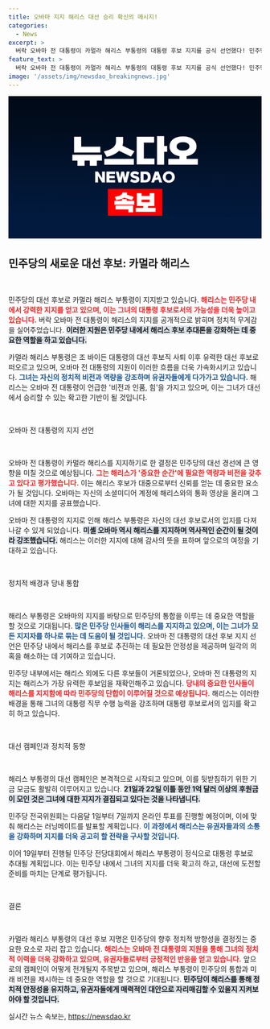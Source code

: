 ```yaml
---
title: 오바마 지지 해리스 대선 승리 확신의 메시지!
categories:
  - News
excerpt: >
  버락 오바마 전 대통령이 카멀라 해리스 부통령의 대통령 후보 지지를 공식 선언했다! 민주당 내에서의 통합과 지지 흐름이 더욱 확고해지면서 해리스의 대선 행보가 본격화된다. 이번 지지 선언이 가져올 정치적 파장은? 클릭해 자세히 알아보세요!
feature_text: >
  버락 오바마 전 대통령이 카멀라 해리스 부통령의 대통령 후보 지지를 공식 선언했다! 민주당 내에서의 통합과 지지 흐름이 더욱 확고해지면서 해리스의 대선 행보가 본격화된다. 이번 지지 선언이 가져올 정치적 파장은? 클릭해 자세히 알아보세요!
image: '/assets/img/newsdao_breakingnews.jpg'
---
```


<p><img src="/assets/img/newsdao_breakingnews.jpg" alt="flaretime 속보" /></p>

<h2 data-ke-size="size26">민주당의 새로운 대선 후보: 카멀라 해리스</h2>

<p data-ke-size="size16">&nbsp;</p>

<p>민주당의 대선 후보로 카멀라 해리스 부통령이 지지받고 있습니다. <b><span style="color: #ee2323;">해리스는 민주당 내에서 강력한 지지를 얻고 있으며, 이는 그녀의 대통령 후보로서의 가능성을 더욱 높이고 있습니다.</span></b> 버락 오바마 전 대통령이 해리스의 지지를 공개적으로 밝히며 정치적 무게감을 실어주었습니다. <b><span style="background-color: #21538527;">이러한 지원은 민주당 내에서 해리스 후보 추대론을 강화하는 데 중요한 역할을 하고 있습니다.</span></b></p>

<p>카멀라 해리스 부통령은 조 바이든 대통령의 대선 후보직 사퇴 이후 유력한 대선 후보로 떠오르고 있으며, 오바마 전 대통령의 지원이 이러한 흐름을 더욱 가속화시키고 있습니다. <b><span style="color: #1a5490;">그녀는 자신의 정치적 비전과 역량을 강조하며 유권자들에게 다가가고 있습니다.</span></b> 해리스는 오바마 전 대통령이 언급한 '비전과 인품, 힘'을 가지고 있으며, 이는 그녀가 대선에서 승리할 수 있는 확고한 기반이 될 것입니다.</p>

<p data-ke-size="size16">&nbsp;</p>

<p>오바마 전 대통령의 지지 선언 </p>

<p data-ke-size="size16">&nbsp;</p>

<p>오바마 전 대통령이 카멀라 해리스를 지지하기로 한 결정은 민주당의 대선 경선에 큰 영향을 미칠 것으로 예상됩니다. <b><span style="color: #ee2323;">그는 해리스가 '중요한 순간'에 필요한 역량과 비전을 갖추고 있다고 평가했습니다.</span></b> 이는 해리스 후보가 대중으로부터 신뢰를 얻는 데 중요한 요소가 될 것입니다. 오바마는 자신의 소셜미디어 계정에 해리스와의 통화 영상을 올리며 그녀에 대한 지지를 공표했습니다.</p>

<p>오바마 전 대통령의 지지로 인해 해리스 부통령은 자신의 대선 후보로서의 입지를 다져나갈 수 있게 되었습니다. <b><span style="background-color: #21538527;">미셸 오바마 역시 해리스를 지지하며 역사적인 순간이 될 것이라 강조했습니다.</span></b> 해리스는 이러한 지지에 대해 감사의 뜻을 표하며 앞으로의 여정을 기대하고 있습니다.</p>

<p data-ke-size="size16">&nbsp;</p>

<p>정치적 배경과 당내 통합 </p>

<p data-ke-size="size16">&nbsp;</p>

<p>해리스 부통령은 오바마의 지지를 바탕으로 민주당의 통합을 이루는 데 중요한 역할을 할 것으로 기대됩니다. <b><span style="color: #1a5490;">많은 민주당 인사들이 해리스를 지지하고 있으며, 이는 그녀가 모든 지지자를 하나로 묶는 데 도움이 될 것입니다.</span></b> 오바마 전 대통령의 대선 후보 지지 선언은 민주당 내에서 해리스를 후보로 추진하는 데 필요한 안정성을 제공하며 일각의 의혹을 해소하는 데 기여하고 있습니다.</p>

<p>민주당 내부에서는 해리스 외에도 다른 후보들이 거론되었으나, 오바마 전 대통령의 지지는 해리스가 가장 유력한 후보임을 재확인해주고 있습니다. <b><span style="color: #ee2323;">당내의 중요한 인사들이 해리스를 지지함에 따라 민주당의 단합이 이루어질 것으로 예상됩니다.</span></b> 해리스는 이러한 배경을 통해 그녀의 대통령 직무 수행 능력을 강조하며 대통령 후보로서의 입지를 확고히 하고 있습니다.</p>

<p data-ke-size="size16">&nbsp;</p>

<p>대선 캠페인과 정치적 동향 </p>

<p data-ke-size="size16">&nbsp;</p>

<p>해리스 부통령의 대선 캠페인은 본격적으로 시작되고 있으며, 이를 뒷받침하기 위한 기금 모금도 활발히 이루어지고 있습니다. <b><span style="background-color: #21538527;">21일과 22일 이틀 동안 1억 달러 이상의 후원금이 모인 것은 그녀에 대한 지지가 결집되고 있다는 것을 나타냅니다.</span></b> </p>

<p>민주당 전국위원회는 다음달 1일부터 7일까지 온라인 투표를 진행할 예정이며, 이에 맞춰 해리스는 러닝메이트를 발표할 계획입니다. <b><span style="color: #1a5490;">이 과정에서 해리스는 유권자들과의 소통을 강화하며 지지를 더욱 공고히 할 전략을 구사할 것입니다.</span></b> </p>

<p>이어 19일부터 진행될 민주당 전당대회에서 해리스 부통령이 정식으로 대통령 후보로 추대될 계획입니다. 이는 민주당 내에서 그녀의 지지를 더욱 확고히 하고, 대선에 도전할 준비를 마치는 단계로 평가됩니다.</p>

<p data-ke-size="size16">&nbsp;</p>

<p>결론 </p>

<p data-ke-size="size16">&nbsp;</p>

<p>카멀라 해리스 부통령의 대선 후보 지명은 민주당의 향후 정치적 방향성을 결정짓는 중요한 요소로 자리 잡고 있습니다. <b><span style="color: #ee2323;">해리스는 오바마 전 대통령의 지원을 통해 그녀의 정치적 이력을 더욱 강화하고 있으며, 유권자들로부터 긍정적인 반응을 얻고 있습니다.</span></b> 앞으로의 캠페인이 어떻게 전개될지 주목받고 있으며, 해리스 부통령이 민주당의 통합과 미래 비전을 제시하는 데 중요한 역할을 할 것으로 기대됩니다. <b><span style="background-color: #21538527;">민주당이 해리스를 통해 정치적 안정성을 유지하고, 유권자들에게 매력적인 대안으로 자리매김할 수 있을지 지켜보아야 할 것입니다.</span></b></p>
실시간 뉴스 속보는, <a href="https://newsdao.kr" rel="dofollow">https://newsdao.kr</a>


